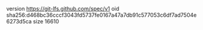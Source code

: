 version https://git-lfs.github.com/spec/v1
oid sha256:d468bc36cccf3043fd5737fe0167a47a7db91c577053c6df7ad7504e6273d5ca
size 16610
